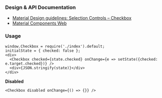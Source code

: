 ### Design & API Documentation

- [Material Design guidelines: Selection Controls – Checkbox](https://material.io/guidelines/components/selection-controls.html#selection-controls-checkbox)
- [Material Components Web](https://material.io/components/web/catalog/input-controls/checkboxes/)

### Usage

```
window.Checkbox = require('./index').default;
initialState = { checked: false };
<div>
  <Checkbox checked={state.checked} onChange={e => setState({checked: e.target.checked})} />
  <div>{JSON.stringify(state)}</div>
</div>
```

**Disabled**

```
<Checkbox disabled onChange={() => {}} />
```

